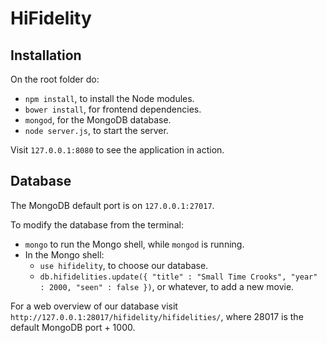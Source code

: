 HiFidelity
==========

Installation
---

On the root folder do:  
*  ```npm install```, to install the Node modules.  
*  ```bower install```, for frontend dependencies.
*  ```mongod```, for the MongoDB database.
*  ```node server.js```, to start the server.

Visit ```127.0.0.1:8080``` to see the application in action.

Database
---

The MongoDB default port is on ```127.0.0.1:27017```.

To modify the database from the terminal:
* ```mongo``` to run the Mongo shell, while ```mongod``` is running.
* In the Mongo shell:
    * ```use hifidelity```, to choose our database.
    * ```db.hifidelities.update({ "title" : "Small Time Crooks", "year" : 2000, "seen" : false })```, or whatever, to add a new movie.

For a web overview of our database visit ```http://127.0.0.1:28017/hifidelity/hifidelities/```, where
28017 is the default MongoDB port + 1000.
  

